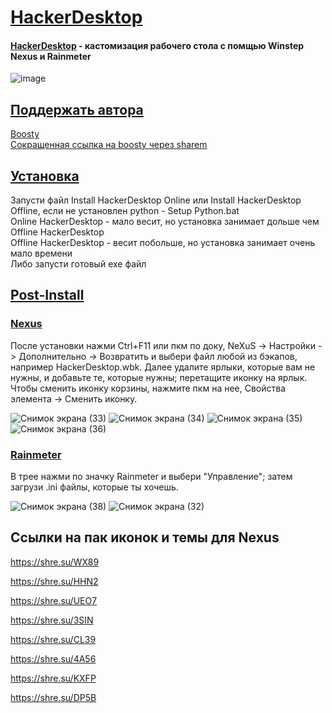# [HackerDesktop](https://shre.su/JFEM)
#### [HackerDesktop](https://shre.su/JFEM) - кастомизация рабочего стола с помщью Winstep Nexus и Rainmeter

![image](https://github.com/scode18/HackerDesktop/assets/98618381/73226682-6527-4ac7-90ed-f5160ffbd523)

## [Поддержать автора](https://shre.su/F2FH)
[Boosty](https://boosty.to/scode18/donate)<br>
[Сокращенная ссылка на boosty через sharem](https://shre.su/F2FH)

## [Установка](https://shre.su/JFEM)
Запусти файл Install HackerDesktop Online или Install HackerDesktop Offline, если не установлен python - Setup Python.bat<br>
Online HackerDesktop - мало весит, но установка занимает дольше чем Offline HackerDesktop<br>
Offline HackerDesktop - весит побольше, но установка занимает очень мало времени<br>
Либо запусти готовый exe файл

## [Post-Install](https://shre.su/JFEM)

### [Nexus](https://shre.su/NXS5)
После установки нажми Ctrl+F11 или пкм по доку, NeXuS -> Настройки -> Дополнительно -> Возвратить и выбери файл любой из бэкапов, например HackerDesktop.wbk.
Далее удалите ярлыки, которые вам не нужны, и добавьте те, которые нужны; перетащите иконку на ярлык.
Чтобы сменить иконку корзины, нажмите пкм на нее, Свойства элемента -> Сменить иконку.

![Снимок экрана (33)](https://github.com/scode18/HackerDesktop/assets/98618381/b2d62c41-7d82-4591-9703-959f1031101b)
![Снимок экрана (34)](https://github.com/scode18/HackerDesktop/assets/98618381/8338252a-c491-4467-9bf5-5185400f5735)
![Снимок экрана (35)](https://github.com/scode18/HackerDesktop/assets/98618381/79fe95c2-3be0-44ab-85a6-3145ed6dd1d1)
![Снимок экрана (36)](https://github.com/scode18/HackerDesktop/assets/98618381/83f09ca7-60f2-4209-805e-cc5bfdb5092d)

### [Rainmeter](https://shre.su/FLXR)
В трее нажми по значку Rainmeter и выбери "Управление"; затем загрузи .ini файлы, которые ты хочешь.

![Снимок экрана (38)](https://github.com/scode18/HackerDesktop/assets/98618381/f76b6c32-b8b5-4143-a27e-3ae2e30ca7c4)
![Снимок экрана (32)](https://github.com/scode18/HackerDesktop/assets/98618381/718c132f-40dc-4db9-b4cf-4c2a8f7b4e8d)

## Ссылки на пак иконок и темы для Nexus
https://shre.su/WX89

https://shre.su/HHN2

https://shre.su/UEO7

https://shre.su/3SIN

https://shre.su/CL39

https://shre.su/4A56

https://shre.su/KXFP

https://shre.su/DP5B
